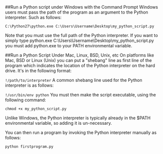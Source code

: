 ##Run a Python script under Windows with the Command Prompt
Windows users must pass the path of the program as an argument to the Python interpreter. Such as follows:


`C:\Python27\python.exe C:\Users\Username\Desktop\my_python_script.py`

Note that you must use the full path of the Python interpreter. If you want to simply type python.exe C:\Users\Username\Desktop\my_python_script.py you must add python.exe to your PATH environmental variable.

##Run a Python Script Under Mac, Linux, BSD, Unix, etc
On platforms like Mac, BSD or Linux (Unix) you can put a "shebang" line as first line of the program which indicates the location of the Python interpreter on the hard drive. It's in the following format:

`!/path/to/interpreter`
A common shebang line used for the Python interpreter is as follows:

`!/usr/bin/env python`
You must then make the script executable, using the following command:


`chmod +x my_python_script.py`

Unlike Windows, the Python interpreter is typically already in the $PATH environmental variable, so adding it is un-necessary.

You can then run a program by invoking the Python interpreter manually as follows:

`python firstprogram.py`